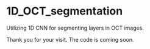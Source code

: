 # 1D_OCT_segmentation
Utilizing 1D CNN for segmenting layers in OCT images.

Thank you for your visit. The code is coming soon. 
